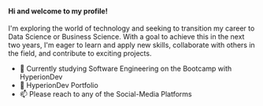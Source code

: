 #### Hi and welcome to my profile!

I'm exploring the world of technology and seeking to transition my career to Data Science or Business Science. 
With a goal to achieve this in the next two years, I'm eager to learn and apply new skills, collaborate with others in the field, and contribute to exciting projects.


* 🔭 Currently studying Software Engineering on the Bootcamp with HyperionDev
* 📝 HyperionDev Portfolio
* 📫 Please reach to any of the Social-Media Platforms
